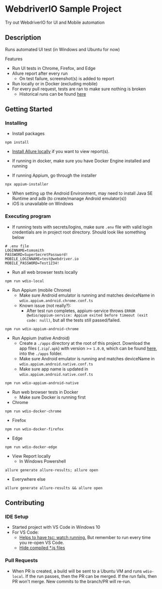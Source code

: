 # WebdriverIO Sample Project

Try out WebdriverIO for UI and Mobile automation

## Description

Runs automated UI test (in Windows and Ubuntu for now)

Features

- Run UI tests in Chrome, Firefox, and Edge
- Allure report after every run
  - On test failure, screenshot(s) is added to report
- Run locally or in Docker (excluding mobile)
- For every pull request, tests are ran to make sure nothing is broken
  - Historical runs can be found [here](https://ajason13.github.io/webdriverioSample/)

## Getting Started

### Installing

- Install packages

```
npm install
```

- [Install Allure locally](https://allurereport.org/docs/gettingstarted-installation/) if you want to view report(s).

- If running in docker, make sure you have Docker Engine installed and running

- If running Appium, go through the installer

```
npx appium-installer
```

- When setting up the Android Environment, may need to install Java SE Runtime and adb (to create/manage Android emulator(s))
- iOS is unavailable on Windows

### Executing program

- If running tests with secrets/logins, make sure `.env` file with valid login credentials are in project root directory. Should look like something below

```
# .env file
LOGINNAME=tomsmith
PASSWORD=SuperSecretPassword!
MOBILE_LOGINNAME=test@webdriver.io
MOBILE_PASSWORD=Test1234!
```

- Run all web browser tests locally

```
npm run wdio-local
```

- Run Appium (mobile Chrome)
  - Make sure Android emulator is running and matches deviceName in `wdio.appium.android.chrome.conf.ts`
  - Known issue (not really?):
    - After test run completes, appium-service throws `ERROR @wdio/appium-service: Appium exited before timeout (exit code: null)`, but all the tests still passed/failed.

```
npm run wdio-appium-android-chrome
```

- Run Appium (native Android)
  - Create a `./apps` directory at the root of this project. Download the app files (`.zip`/`.apk`) with version >= `1.0.0`, which can be found [here](https://github.com/webdriverio/native-demo-app/releases), into the `./apps` folder.
  - Make sure Android emulator is running and matches deviceName in `wdio.appium.android.native.conf.ts`
  - Make sure app name is updated in `wdio.appium.android.native.conf.ts`

```
npm run wdio-appium-android-native
```

- Run web browser tests in Docker
  - Make sure Docker is running first
- Chrome

```
npm run wdio-docker-chrome
```

- Firefox

```
npm run wdio-docker-firefox
```

- Edge

```
npm run wdio-docker-edge
```

- View Report locally
  - In Windows Powershell

```
allure generate allure-results; allure open
```

- Everywhere else

```
allure generate allure-results && allure open
```

## Contributing

### IDE Setup

- Started project with VS Code in Windows 10
- For VS Code:
  - [Helps to have tsc: watch running.](https://code.visualstudio.com/docs/typescript/typescript-compiling#_transpile-typescript-into-javascript) But remember to run every time you re-open VS Code.
  - [Hide compiled \*.js files](https://code.visualstudio.com/docs/typescript/typescript-compiling#_hiding-derived-javascript-files)

### Pull Requests

- When PR is created, a build will be sent to a Ubuntu VM and runs `wdio-local`. If the run passes, then the PR can be merged. If the run fails, then PR won't merge. New commits to the branch/PR will re-run.

